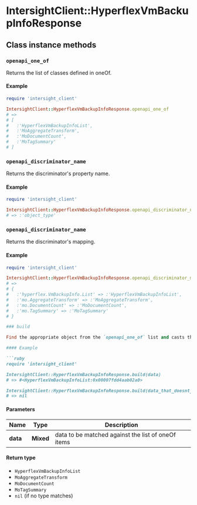 # IntersightClient::HyperflexVmBackupInfoResponse

## Class instance methods

### `openapi_one_of`

Returns the list of classes defined in oneOf.

#### Example

```ruby
require 'intersight_client'

IntersightClient::HyperflexVmBackupInfoResponse.openapi_one_of
# =>
# [
#   :'HyperflexVmBackupInfoList',
#   :'MoAggregateTransform',
#   :'MoDocumentCount',
#   :'MoTagSummary'
# ]
```

### `openapi_discriminator_name`

Returns the discriminator's property name.

#### Example

```ruby
require 'intersight_client'

IntersightClient::HyperflexVmBackupInfoResponse.openapi_discriminator_name
# => :'object_type'
```

### `openapi_discriminator_name`

Returns the discriminator's mapping.

#### Example

```ruby
require 'intersight_client'

IntersightClient::HyperflexVmBackupInfoResponse.openapi_discriminator_mapping
# =>
# {
#   :'hyperflex.VmBackupInfo.List' => :'HyperflexVmBackupInfoList',
#   :'mo.AggregateTransform' => :'MoAggregateTransform',
#   :'mo.DocumentCount' => :'MoDocumentCount',
#   :'mo.TagSummary' => :'MoTagSummary'
# }

### build

Find the appropriate object from the `openapi_one_of` list and casts the data into it.

#### Example

```ruby
require 'intersight_client'

IntersightClient::HyperflexVmBackupInfoResponse.build(data)
# => #<HyperflexVmBackupInfoList:0x00007fdd4aab02a0>

IntersightClient::HyperflexVmBackupInfoResponse.build(data_that_doesnt_match)
# => nil
```

#### Parameters

| Name | Type | Description |
| ---- | ---- | ----------- |
| **data** | **Mixed** | data to be matched against the list of oneOf items |

#### Return type

- `HyperflexVmBackupInfoList`
- `MoAggregateTransform`
- `MoDocumentCount`
- `MoTagSummary`
- `nil` (if no type matches)

